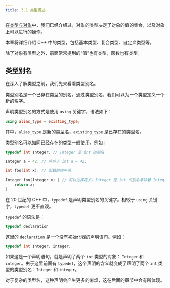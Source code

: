 ```yaml
---
title: 3.1 类型概述
---
```


在[类型与对象](../02-program-structure/declaration.md#类型与对象)中，我们已经介绍过，对象的类型决定了对象的值的集合，以及对象上可以进行的操作。

本章将详细介绍 C++ 中的类型，包括基本类型、复合类型、自定义类型等。

除了对象有类型之外，前面常常提到的“值”也有类型，函数也有类型。

## 类型别名

在深入了解类型之前，我们先来看看类型别名。

类型别名是一个已存在类型的别名。通过类型别名，我们可以为一个类型定义一个新的名字。

声明类型别名的方式是使用 `using` 关键字，语法如下：

```cpp
using alias_type = existing_type;
```

其中，`alias_type` 是新的类型名，`existing_type` 是已存在的类型名。

类型别名可以如同已经存在的类型一般使用，例如：

```cpp
typedef int Integer; // Integer 是 int 的别名

Integer a = 42; // 等价于 int a = 42;

int foo(int x); // 函数前向声明

Integer foo(Integer x) { // 可以这样定义，Integer 是 int 的别名意味着 Integer 就是 int 类型
    return x;
}
```

在 20 世纪的 C++ 中，`typedef` 是声明类型别名的关键字。相较于 `using` 关键字，`typedef` 更不直观。

`typedef` 的语法是：

```cpp
typedef declaration
```
这里的 `declaration` 是一个没有初始化器的声明语句。例如：

```cpp
typedef int Integer, integer;
```

如果这是一个声明语句，就是声明了两个 `int` 类型的对象： `Integer` 和 `integer`。由于这里前面有 `typedef`，这个声明的含义就变成了声明了两个 `int` 类型的类型别名：`Integer` 和 `integer`。

对于复杂的类型名，这种声明会产生更多的麻烦，这在后面的章节中会有所体现。
